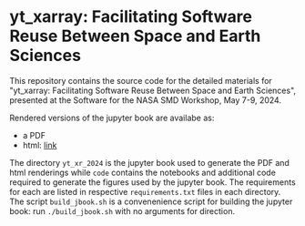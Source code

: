 # yt_xarray: Facilitating Software Reuse Between Space and Earth Sciences

This repository contains the source code for the detailed materials for "yt_xarray: Facilitating Software Reuse Between Space and Earth Sciences", presented at the Software for the NASA SMD Workshop, May 7-9, 2024. 

Rendered versions of the jupyter book are availabe as:

* a PDF 
* html: [link](https://chrishavlin.github.io/NASASoftwareWorkshop2024/intro.html)

The directory `yt_xr_2024` is the jupyter book used to generate the PDF and html renderings while `code` contains the notebooks and additional code required to generate the figures used by the jupyter book. The requirements for each are listed in respective `requirements.txt` files in each directory. The script `build_jbook.sh` is a convenenience script for building the jupyter book: run `./build_jbook.sh` with no arguments for direction.

